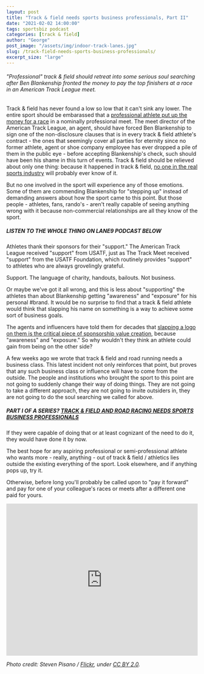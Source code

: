 ```yaml
---
layout: post
title: "Track & field needs sports business professionals, Part II"
date: "2021-02-02 14:00:00"
tags: sportsbiz podcast
categories: [track & field]
author: "George"
post_image: "/assets/img/indoor-track-lanes.jpg"
slug: /track-field-needs-sports-business-professionals/
excerpt_size: "large"
---
```


<h6>"Professional" track & field should retreat into some serious soul searching after Ben Blankenship fronted the money to pay the top finishers at a race in an American Track League meet.</h6>

Track & field has never found a low so low that it can't sink any lower. The entire sport should be embarassed that a [professional athlete put up the money for a race](https://www.letsrun.com/news/2021/01/american-track-league-2-recap-bryce-hoppel-runs-144-37-ryan-crouser-unleashes-another-monster-series/) in a nominally professional meet. The meet director of the American Track League, an agent, should have forced Ben Blankenship to sign one of the non-disclosure clauses that is in every track & field athlete's contract - the ones that seemingly cover all parties for eternity since no former athlete, agent or shoe company employee has ever dropped a pile of them in the public eye - before accepting Blankenship's check, such should have been his shame in this turn of events. Track & field should be relieved about only one thing: because it happened in track & field, [no one in the real sports industry](https://nalathletics.com/blog/2020/10/23/track-and-field-mainstream-sports-incuriosity) will probably ever know of it.

But no one involved in the sport will experience any of those emotions. Some of them are commending Blankenship for "stepping up" instead of demanding answers about how the sport came to this point. But those people - athletes, fans, rando's - aren't really capable of seeing anything wrong with it because non-commercial relationships are all they know of the sport.

##### LISTEN TO THE WHOLE THING ON LANE9 PODCAST BELOW

Athletes thank their sponsors for their "support." The American Track League received "support" from USATF, just as The Track Meet received "support" from the USATF Foundation, which routinely provides "support" to athletes who are always grovelingly grateful.

Support. The language of charity, handouts, bailouts. Not business.

Or maybe we've got it all wrong, and this is less about "supporting" the athletes than about Blankenship getting "awareness" and "exposure" for his personal #brand. It would be no surprise to find that a track & field athlete would think that slapping his name on something is a way to achieve some sort of business goals.

The agents and influencers have told them for decades that [slapping a logo on them is the critical piece of sponsorship value creation](https://nalathletics.com/blog/2020/12/04/sketchy-basic-sponsorship-the-track-meet), because "awareness" and "exposure." So why wouldn't they think an athlete could gain from being on the other side?

A few weeks ago we wrote that track & field and road running needs a business class. This latest incident not only reinforces that point, but proves that any such business class or influence will have to come from the outside. The people and institutions who brought the sport to this point are not going to suddenly change their way of doing things. They are not going to take a different approach, they are not going to invite outsiders in, they are not going to do the soul searching we called for above.

##### PART I OF A SERIES? [TRACK & FIELD AND ROAD RACING NEEDS SPORTS BUSINESS PROFESSIONALS](https://nalathletics.com/blog/2020/12/26/track-field-road-racing-need-sports-business-professionals)

If they were capable of doing that or at least cognizant of the need to do it, they would have done it by now.

The best hope for any aspiring professional or semi-professional athlete who wants more - really, anything - out of track & field / athletics lies outside the existing everything of the sport. Look elsewhere, and if anything pops up, try it.

Otherwise, before long you'll probably be called upon to "pay it forward" and pay for one of your colleague's races or meets after a different one paid for yours.

<iframe src="https://widget.spreaker.com/player?episode_id=43249364&theme=light&autoplay=false&playlist=false&cover_image_url=https%3A%2F%2Fd3wo5wojvuv7l.cloudfront.net%2Fimages.spreaker.com%2Foriginal%2Feef8ff6dd2977b5a2dd845b9257ecf43.jpg" width="100%" height="400px" frameborder="0"></iframe>

<em>Photo credit: Steven Pisano / [Flickr](https://flic.kr/p/dzfTzx), under [CC BY 2.0](https://creativecommons.org/licenses/by/2.0/).</em>
